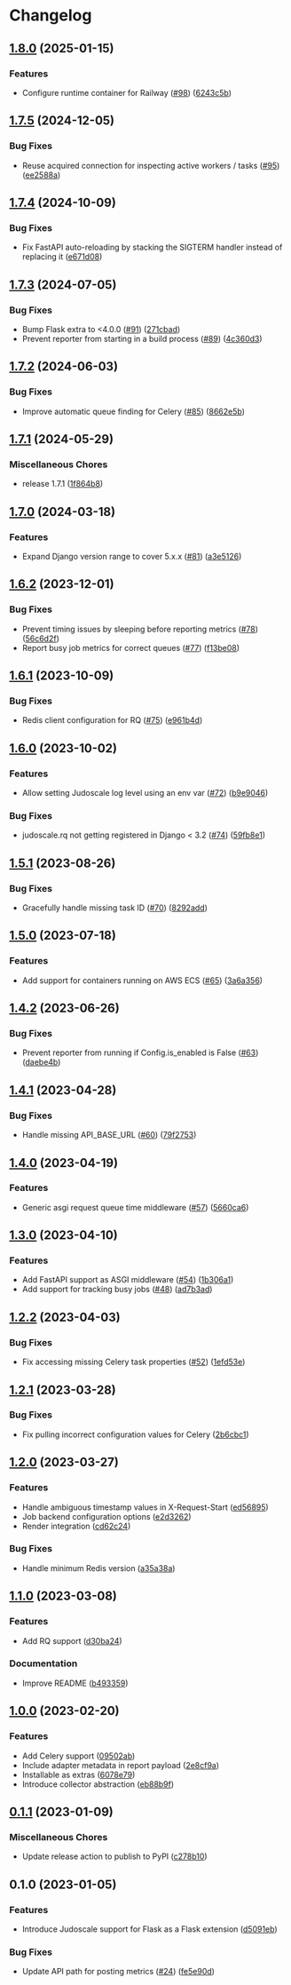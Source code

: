# Changelog

## [1.8.0](https://github.com/judoscale/judoscale-python/compare/v1.7.5...v1.8.0) (2025-01-15)


### Features

* Configure runtime container for Railway ([#98](https://github.com/judoscale/judoscale-python/issues/98)) ([6243c5b](https://github.com/judoscale/judoscale-python/commit/6243c5b0173350eba8401b28709d7b7a0d0c2318))

## [1.7.5](https://github.com/judoscale/judoscale-python/compare/v1.7.4...v1.7.5) (2024-12-05)


### Bug Fixes

* Reuse acquired connection for inspecting active workers / tasks ([#95](https://github.com/judoscale/judoscale-python/issues/95)) ([ee2588a](https://github.com/judoscale/judoscale-python/commit/ee2588a11f5470c22cb724eaf6dd80abecfa35f8))

## [1.7.4](https://github.com/judoscale/judoscale-python/compare/v1.7.3...v1.7.4) (2024-10-09)


### Bug Fixes

* Fix FastAPI auto-reloading by stacking the SIGTERM handler instead of replacing it ([e671d08](https://github.com/judoscale/judoscale-python/commit/e671d08f88890e77cbca5fb888c74e7573a77c95))

## [1.7.3](https://github.com/judoscale/judoscale-python/compare/v1.7.2...v1.7.3) (2024-07-05)


### Bug Fixes

* Bump Flask extra to &lt;4.0.0 ([#91](https://github.com/judoscale/judoscale-python/issues/91)) ([271cbad](https://github.com/judoscale/judoscale-python/commit/271cbad8ae075d13269dca6954dd7cc27868f028))
* Prevent reporter from starting in a build process ([#89](https://github.com/judoscale/judoscale-python/issues/89)) ([4c360d3](https://github.com/judoscale/judoscale-python/commit/4c360d3dfcf7714fc777cc753ab4d55b3a5de377))

## [1.7.2](https://github.com/judoscale/judoscale-python/compare/v1.7.1...v1.7.2) (2024-06-03)


### Bug Fixes

* Improve automatic queue finding for Celery ([#85](https://github.com/judoscale/judoscale-python/issues/85)) ([8662e5b](https://github.com/judoscale/judoscale-python/commit/8662e5b3e869f2568167ffebee25e030b394f9a0))

## [1.7.1](https://github.com/judoscale/judoscale-python/compare/v1.7.0...v1.7.1) (2024-05-29)


### Miscellaneous Chores

* release 1.7.1 ([1f864b8](https://github.com/judoscale/judoscale-python/commit/1f864b815ce1de9ea8fde155b1981abcb0280361))

## [1.7.0](https://github.com/judoscale/judoscale-python/compare/v1.6.2...v1.7.0) (2024-03-18)


### Features

* Expand Django version range to cover 5.x.x ([#81](https://github.com/judoscale/judoscale-python/issues/81)) ([a3e5126](https://github.com/judoscale/judoscale-python/commit/a3e5126d95b197ecd38f8ea20c4948691e0cd17e))

## [1.6.2](https://github.com/judoscale/judoscale-python/compare/v1.6.1...v1.6.2) (2023-12-01)


### Bug Fixes

* Prevent timing issues by sleeping before reporting metrics ([#78](https://github.com/judoscale/judoscale-python/issues/78)) ([56c6d2f](https://github.com/judoscale/judoscale-python/commit/56c6d2f842a6004122c950472be211564ad9e8c7))
* Report busy job metrics for correct queues ([#77](https://github.com/judoscale/judoscale-python/issues/77)) ([f13be08](https://github.com/judoscale/judoscale-python/commit/f13be080c717fe0ee9520a4303d29a3311002474))

## [1.6.1](https://github.com/judoscale/judoscale-python/compare/v1.6.0...v1.6.1) (2023-10-09)


### Bug Fixes

* Redis client configuration for RQ ([#75](https://github.com/judoscale/judoscale-python/issues/75)) ([e961b4d](https://github.com/judoscale/judoscale-python/commit/e961b4daf1eaf0a924ea52e06ec6c4ee07f0aa59))

## [1.6.0](https://github.com/judoscale/judoscale-python/compare/v1.5.1...v1.6.0) (2023-10-02)


### Features

* Allow setting Judoscale log level using an env var ([#72](https://github.com/judoscale/judoscale-python/issues/72)) ([b9e9046](https://github.com/judoscale/judoscale-python/commit/b9e9046f0c64ec7cf6d0e0d7367ab2d263f118d6))


### Bug Fixes

* judoscale.rq not getting registered in Django &lt; 3.2 ([#74](https://github.com/judoscale/judoscale-python/issues/74)) ([59fb8e1](https://github.com/judoscale/judoscale-python/commit/59fb8e1aa5906e09da5710a5e81dca58a38971b5))

## [1.5.1](https://github.com/judoscale/judoscale-python/compare/v1.5.0...v1.5.1) (2023-08-26)


### Bug Fixes

* Gracefully handle missing task ID ([#70](https://github.com/judoscale/judoscale-python/issues/70)) ([8292add](https://github.com/judoscale/judoscale-python/commit/8292add5c7a91b766ed107c38bbffd291425ea5f))

## [1.5.0](https://github.com/judoscale/judoscale-python/compare/v1.4.2...v1.5.0) (2023-07-18)


### Features

* Add support for containers running on AWS ECS ([#65](https://github.com/judoscale/judoscale-python/issues/65)) ([3a6a356](https://github.com/judoscale/judoscale-python/commit/3a6a356597da6bcb25cbb5adf0116ea38f726a0f))

## [1.4.2](https://github.com/judoscale/judoscale-python/compare/v1.4.1...v1.4.2) (2023-06-26)


### Bug Fixes

* Prevent reporter from running if Config.is_enabled is False ([#63](https://github.com/judoscale/judoscale-python/issues/63)) ([daebe4b](https://github.com/judoscale/judoscale-python/commit/daebe4bbbbe0282d8d8bc5b4aef49a3744a81b71))

## [1.4.1](https://github.com/judoscale/judoscale-python/compare/v1.4.0...v1.4.1) (2023-04-28)


### Bug Fixes

* Handle missing API_BASE_URL ([#60](https://github.com/judoscale/judoscale-python/issues/60)) ([79f2753](https://github.com/judoscale/judoscale-python/commit/79f2753f6d25ffbc73da158c5ebddf8c8d561d60))

## [1.4.0](https://github.com/judoscale/judoscale-python/compare/v1.3.0...v1.4.0) (2023-04-19)


### Features

* Generic asgi request queue time middleware ([#57](https://github.com/judoscale/judoscale-python/issues/57)) ([5660ca6](https://github.com/judoscale/judoscale-python/commit/5660ca6a1fd7f65b317a48195380220a07cd4686))

## [1.3.0](https://github.com/judoscale/judoscale-python/compare/v1.2.2...v1.3.0) (2023-04-10)


### Features

* Add FastAPI support as ASGI middleware ([#54](https://github.com/judoscale/judoscale-python/issues/54)) ([1b306a1](https://github.com/judoscale/judoscale-python/commit/1b306a1c357eea876bff30cd02b9bdd5a97b453f))
* Add support for tracking busy jobs ([#48](https://github.com/judoscale/judoscale-python/issues/48)) ([ad7b3ad](https://github.com/judoscale/judoscale-python/commit/ad7b3adf4c9c3e8b90735fa3498e25c3f6c6b0b6))

## [1.2.2](https://github.com/judoscale/judoscale-python/compare/v1.2.1...v1.2.2) (2023-04-03)


### Bug Fixes

* Fix accessing missing Celery task properties ([#52](https://github.com/judoscale/judoscale-python/issues/52)) ([1efd53e](https://github.com/judoscale/judoscale-python/commit/1efd53e0c345dd2e79760f6ac2ff22973a99b614))

## [1.2.1](https://github.com/judoscale/judoscale-python/compare/v1.2.0...v1.2.1) (2023-03-28)


### Bug Fixes

* Fix pulling incorrect configuration values for Celery ([2b6cbc1](https://github.com/judoscale/judoscale-python/commit/2b6cbc199e7744f801033b6536cc4375d58c8562))

## [1.2.0](https://github.com/judoscale/judoscale-python/compare/v1.1.0...v1.2.0) (2023-03-27)


### Features

* Handle ambiguous timestamp values in X-Request-Start ([ed56895](https://github.com/judoscale/judoscale-python/commit/ed56895c95269fafbb54c914d588787081458937))
* Job backend configuration options ([e2d3262](https://github.com/judoscale/judoscale-python/commit/e2d3262fa0b61acc69235a31cff42ec630514509))
* Render integration ([cd62c24](https://github.com/judoscale/judoscale-python/commit/cd62c24c06a0edce942162a1edd8e6229a5c2216))


### Bug Fixes

* Handle minimum Redis version ([a35a38a](https://github.com/judoscale/judoscale-python/commit/a35a38ac4a95615beaf6ac88a0a429b644b86051))

## [1.1.0](https://github.com/judoscale/judoscale-python/compare/v1.0.0...v1.1.0) (2023-03-08)


### Features

* Add RQ support ([d30ba24](https://github.com/judoscale/judoscale-python/commit/d30ba247de26c6f60a2755087513a1890c2cd1a5))


### Documentation

* Improve README ([b493359](https://github.com/judoscale/judoscale-python/commit/b4933597e8cc45ede5d1664a323a477229af9922))

## [1.0.0](https://github.com/judoscale/judoscale-python/compare/v0.1.1...v1.0.0) (2023-02-20)


### Features

* Add Celery support ([09502ab](https://github.com/judoscale/judoscale-python/commit/09502abdfd27b20ee289e52947a2478e10d2fd8d))
* Include adapter metadata in report payload ([2e8cf9a](https://github.com/judoscale/judoscale-python/commit/2e8cf9a50638d4115c1038e9db0688b3a8332034))
* Installable as extras ([6078e79](https://github.com/judoscale/judoscale-python/commit/6078e799a4e4dccfea487ba4055fecef2cebadef))
* Introduce collector abstraction ([eb88b9f](https://github.com/judoscale/judoscale-python/commit/eb88b9f95a25993a44c784f93da2200c30f4d5c1))

## [0.1.1](https://github.com/judoscale/judoscale-python/compare/v0.1.0...v0.1.1) (2023-01-09)


### Miscellaneous Chores

* Update release action to publish to PyPI ([c278b10](https://github.com/judoscale/judoscale-python/commit/c278b10defe661d09bd67adf0fd0359afd602ba9))

## 0.1.0 (2023-01-05)


### Features

* Introduce Judoscale support for Flask as a Flask extension ([d5091eb](https://github.com/judoscale/judoscale-python/commit/d5091eb4865c024110af7584d233c32c511f7349))


### Bug Fixes

* Update API path for posting metrics ([#24](https://github.com/judoscale/judoscale-python/issues/24)) ([fe5e90d](https://github.com/judoscale/judoscale-python/commit/fe5e90d679b9658652863e1e852a264b3d467741))

